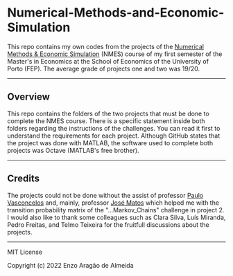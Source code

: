 # Numerical-Methods-and-Economic-Simulation

This repo contains my own codes from the projects of the [Numerical Methods &amp; Economic Simulation](https://sigarra.up.pt/fep/en/UCURR_GERAL.FICHA_UC_VIEW?pv_ocorrencia_id=480185) (NMES) course of my first semester of the Master's in Economics at the School of Economics of the University of Porto (FEP). The average grade of projects one and two was 19/20.

---

## Overview

This repo contains the folders of the two projects that must be done to complete the NMES course. There is a specific statement inside both folders regarding the instructions of the challenges. You can read it first to understand the requirements for each project.
Although GitHub states that the project was done with MATLAB, the software used to complete both projects was Octave (MATLAB's free brother).

---

## Credits
The projects could not be done without the assist of professor [Paulo Vasconcelos](https://sigarra.up.pt/fep/en/func_geral.formview?p_codigo=205391) and, mainly, professor [José Matos](https://sigarra.up.pt/fep/en/func_geral.formview?p_codigo=232211) which helped me with the transition probability matrix of the "...Markov_Chains" challenge in project 2.
I would also like to thank some colleagues such as Clara Silva, Luís Miranda, Pedro Freitas, and Telmo Teixeira for the fruitfull discussions about the projects.

---

MIT License

Copyright (c) 2022 Enzo Aragão de Almeida
